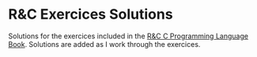 # R&C Exercices Solutions
Solutions for the exercices included in the [R&C C Programming Language Book](https://www.amazon.com/Programming-Language-2nd-Brian-Kernighan/dp/0131103628). Solutions are added as I work through the exercices.
